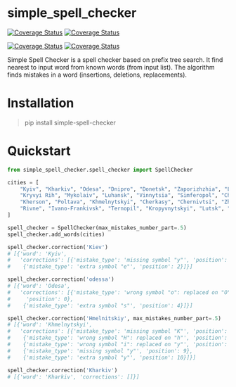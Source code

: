 # simple_spell_checker

[![Coverage Status](https://img.shields.io/badge/%20Python%20Versions-%3E%3D3.9-informational)](https://pypi.org/project/simple-spell-checker)
[![Coverage Status](https://coveralls.io/repos/github/SemioTricks/simple-spell-checker/badge.svg?branch=main)](https://coveralls.io/github/SemioTricks/simple-spell-checker?branch=main)

[![Coverage Status](https://img.shields.io/badge/Version-0.0.1-informational)](https://github.com/SemioTricks/simple-spell-checker)
[![Coverage Status](https://img.shields.io/badge/Docs-passed-green)](https://github.com/SemioTricks/simple-spell-checker/tree/main/simple_spell_checker_doc)


Simple Spell Checker is a spell checker based on prefix tree search. It find nearest to input word from known words (from input list). 
The algorithm finds mistakes in a word (insertions, deletions, replacements).

# Installation

> pip install simple-spell-checker

# Quickstart

```python
from simple_spell_checker.spell_checker import SpellChecker

cities = [
    "Kyiv", "Kharkiv", "Odesa", "Dnipro", "Donetsk", "Zaporizhzhia", "Lviv", 
    "Kryvyi Rih", "Mykolaiv", "Luhansk", "Vinnytsia", "Simferopol", "Chernihiv", 
    "Kherson", "Poltava", "Khmelnytskyi", "Cherkasy", "Chernivtsi", "Zhytomyr", "Sumy",
    "Rivne", "Ivano-Frankivsk", "Ternopil", "Kropyvnytskyi", "Lutsk", "Uzhhorod"
]

spell_checker = SpellChecker(max_mistakes_number_part=.5)
spell_checker.add_words(cities)

spell_checker.correction('Kiev')
# [{'word': 'Kyiv',
#   'corrections': [{'mistake_type': 'missing symbol "y"', 'position': 1},
#    {'mistake_type': 'extra symbol "e"', 'position': 2}]}]

spell_checker.correction('odessa')
# [{'word': 'Odesa',
#   'corrections': [{'mistake_type': 'wrong symbol "o": replaced on "O"',
#     'position': 0},
#    {'mistake_type': 'extra symbol "s"', 'position': 4}]}]

spell_checker.correction('Hmelnitskiy', max_mistakes_number_part=.5)
# [{'word': 'Khmelnytskyi',
#   'corrections': [{'mistake_type': 'missing symbol "K"', 'position': 0},
#    {'mistake_type': 'wrong symbol "H": replaced on "h"', 'position': 0},
#    {'mistake_type': 'wrong symbol "i": replaced on "y"', 'position': 5},
#    {'mistake_type': 'missing symbol "y"', 'position': 9},
#    {'mistake_type': 'extra symbol "y"', 'position': 10}]}]

spell_checker.correction('Kharkiv')
# [{'word': 'Kharkiv', 'corrections': []}]
```